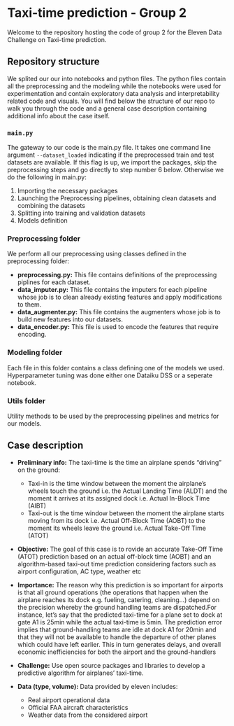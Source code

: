# Taxi-time prediction - Group 2

Welcome to the repository hosting the code of group 2 for the Eleven Data Challenge on Taxi-time prediction. 

## Repository structure

We splited our our into notebooks and python files. The python files contain all the preprocessing and the modeling while the notebooks were used for experimentation and contain exploratory data analysis and interpretability related code and visuals. You will find below the structure of our repo to walk you through the code and a general case description containing additional info about the case itself. 

### ``main.py``

The gateway to our code is the main.py file. It takes one command line argument ``--dataset_loaded`` indicating if the preprocessed train and test datasets are available. If this flag is up, we import the packages, skip the preprocessing steps and go directly to step number 6 below. Otherwise we do the following in main.py:

1. Importing the necessary packages
2. Launching the Preprocessing pipelines, obtaining clean datasets and combining the datasets
3. Splitting into training and validation datasets
4. Models definition

### Preprocessing folder

We perform all our preprocessing using classes defined in the preprocessing folder:
- **preprocessing.py:** This file contains definitions of the preprocessing piplines for each dataset.
- **data_imputer.py:** This file contains the imputers for each pipeline whose job is to clean already existing features and apply modifications to them.
- **data_augmenter.py:** This file contains the augmenters whose job is to build new features into our datasets.
- **data_encoder.py:** This file is used to encode the features that require encoding.

### Modeling folder
Each file in this folder contains a class defining one of the models we used.
Hyperparameter tuning was done either one Dataiku DSS or a seperate notebook.

### Utils folder
Utility methods to be used by the preprocessing pipelines and metrics for our models.

## Case description

- **Preliminary info:** The taxi-time is the time an airplane spends “driving” on the ground:
    - Taxi-in is the time window between the moment the airplane’s wheels touch the ground i.e. the Actual Landing Time (ALDT) and the moment it arrives at its assigned dock i.e. Actual In-Block Time (AIBT)
    - Taxi-out is the time window between the moment the airplane starts moving from its dock i.e. Actual Off-Block Time (AOBT) to the moment its wheels leave the ground i.e. Actual Take-Off Time (ATOT)

- **Objective:** The goal of this case is to rovide an accurate Take-Off Time (ATOT) prediction based on an actual off-block time (AOBT) and an algorithm-based taxi-out time prediction considering factors such as airport configuration, AC type, weather etc

- **Importance:** The reason why this prediction is so important for airports is that all ground operations (the operations that happen when the airplane reaches its dock e.g. fueling, catering, cleaning...) depend on the precision whereby the ground handling teams are dispatched.For instance, let’s say that the predicted taxi-time for a plane set to dock at gate A1 is 25min while the actual taxi-time is 5min. The prediction error implies that ground-handling teams are idle at dock A1 for 20min and that they will not be available to handle the departure of other planes  which  could  have  left  earlier.  This  in  turn  generates  delays,  and  overall  economic inefficiencies for both the airport and the ground-handlers

- **Challenge:** Use open source packages and libraries to develop a predictive algorithm for airplanes’ taxi-time.
   
- **Data (type, volume):** Data provided by eleven includes:
    - Real airport operational data
    - Official FAA aircraft characteristics
    - Weather data from the considered airport

